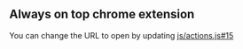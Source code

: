 ## Always on top chrome extension
You can change the URL to open by updating [js/actions.js#15](https://github.com/kpthree/chrome-extensions/blob/master/always-on-top/js/action.js#L15)
